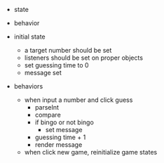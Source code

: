 - state
- behavior

- initial state
  - a target number should be set
  - listeners should be set on proper objects
  - set guessing time to 0
  - message set

- behaviors
  - when input a number and click guess
    - parseInt
    - compare
    - if bingo or not bingo
      - set message
    - guessing time + 1
    - render message
  - when click new game, reinitialize game states
